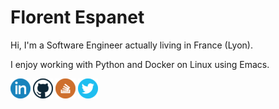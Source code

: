 # Florent Espanet

Hi, I'm a Software Engineer actually living in France (Lyon).

I enjoy working with Python and Docker on Linux using Emacs.

[![Linkedin Logo](icons/linkedin.png)](https://www.linkedin.com/in/florentespanet)
[![Github Logo](icons/github.png)](https://github.com/volnt)
[![StackOverflow Logo](icons/stackoverflow.png)](http://stackoverflow.com/users/2437219/volent)
[![Twitter Logo](icons/twitter.png)](https://twitter.com/volent_)
